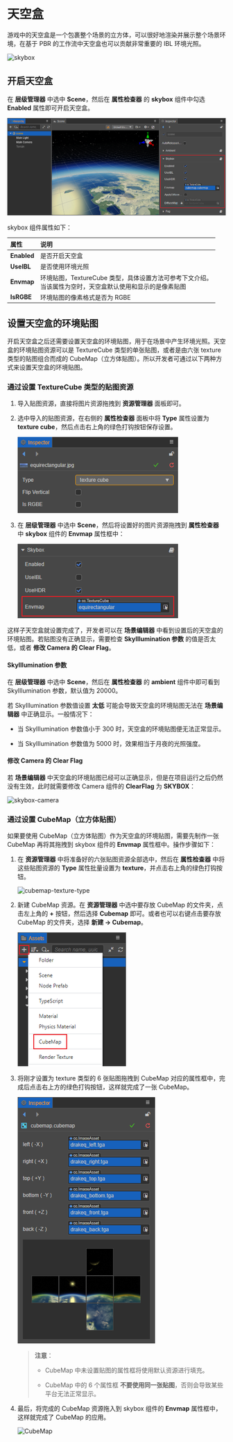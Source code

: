 # 天空盒

游戏中的天空盒是一个包裹整个场景的立方体，可以很好地渲染并展示整个场景环境，在基于 PBR 的工作流中天空盒也可以贡献非常重要的 IBL 环境光照。

![skybox](skybox/Skybox.png)

## 开启天空盒

在 **层级管理器** 中选中 **Scene**，然后在 **属性检查器** 的 **skybox** 组件中勾选 **Enabled** 属性即可开启天空盒。

![开启 skybox](skybox/enable-skybox.png)

skybox 组件属性如下：

| 属性 | 说明 |
| :---| :--- |
| **Enabled** | 是否开启天空盒 |
| **UseIBL** | 是否使用环境光照 |
| **Envmap** | 环境贴图，TextureCube 类型，具体设置方法可参考下文介绍。<br>当该属性为空时，天空盒默认使用和显示的是像素贴图 |
| **IsRGBE** | 环境贴图的像素格式是否为 RGBE |

## 设置天空盒的环境贴图

开启天空盒之后还需要设置天空盒的环境贴图，用于在场景中产生环境光照。天空盒的环境贴图资源可以是 TextureCube 类型的单张贴图，或者是由六张 texture 类型的贴图组合而成的 CubeMap（立方体贴图）。所以开发者可通过以下两种方式来设置天空盒的环境贴图。

### 通过设置 TextureCube 类型的贴图资源

1. 导入贴图资源，直接将图片资源拖拽到 **资源管理器** 面板即可。

2. 选中导入的贴图资源，在右侧的 **属性检查器** 面板中将 **Type** 属性设置为 **texture cube**，然后点击右上角的绿色打钩按钮保存设置。

    ![设置为 TextureCube](skybox/texturecube.png)

3. 在 **层级管理器** 中选中 **Scene**，然后将设置好的图片资源拖拽到 **属性检查器** 中 **skybox** 组件的 **Envmap** 属性框中：

    ![设置天空盒的环境贴图](skybox/set-envmap.png)

这样子天空盒就设置完成了，开发者可以在 **场景编辑器** 中看到设置后的天空盒的环境贴图。若贴图没有正确显示，需要检查 **SkyIllumination 参数** 的值是否太低，或者 **修改 Camera 的 Clear Flag**。

#### SkyIllumination 参数

在 **层级管理器** 中选中 **Scene**，然后在 **属性检查器** 的 **ambient** 组件中即可看到 SkyIllumination 参数，默认值为 20000。

若 SkyIllumination 参数值设置 **太低** 可能会导致天空盒的环境贴图无法在 **场景编辑器** 中正确显示。一般情况下：

- 当 SkyIllumination 参数值小于 300 时，天空盒的环境贴图便无法正常显示。

- 当 SkyIllumination 参数值为 5000 时，效果相当于月夜的光照强度。

#### 修改 Camera 的 Clear Flag

若 **场景编辑器** 中天空盒的环境贴图已经可以正确显示，但是在项目运行之后仍然没有生效，此时就需要修改 Camera 组件的 **ClearFlag** 为 **SKYBOX**：

![skybox-camera](skybox/skybox-camera.png)

### 通过设置 CubeMap（立方体贴图）

如果要使用 CubeMap（立方体贴图）作为天空盒的环境贴图，需要先制作一张 CubeMap 再将其拖拽到 skybox 组件的 **Envmap** 属性框中。操作步骤如下：

1. 在 **资源管理器** 中将准备好的六张贴图资源全部选中，然后在 **属性检查器** 中将这些贴图资源的 **Type** 属性批量设置为 **texture**，并点击右上角的绿色打钩按钮。

   ![cubemap-texture-type](skybox/cubemap-texture-type.png)

2. 新建 CubeMap 资源。在 **资源管理器** 中选中要存放 CubeMap 的文件夹，点击左上角的 **+** 按钮，然后选择 **Cubemap** 即可。或者也可以右键点击要存放 CubeMap 的文件夹，选择 **新建 -> Cubemap**。

    ![create Cubemap](skybox/create-cubemap.png)

3. 将刚才设置为 texture 类型的 6 张贴图拖拽到 CubeMap 对应的属性框中，完成后点击右上方的绿色打钩按钮，这样就完成了一张 CubeMap。

    ![Set CubeMap](skybox/cubemap-properties.png)

    > **注意**：
    >
    > - CubeMap 中未设置贴图的属性框将使用默认资源进行填充。
    >
    > - CubeMap 中的 6 个属性框 **不要使用同一张贴图**，否则会导致某些平台无法正常显示。

4. 最后，将完成的 CubeMap 资源拖入到 skybox 组件的 **Envmap** 属性框中，这样就完成了 CubeMap 的应用。

    ![CubeMap](skybox/cubemap-show.png)
